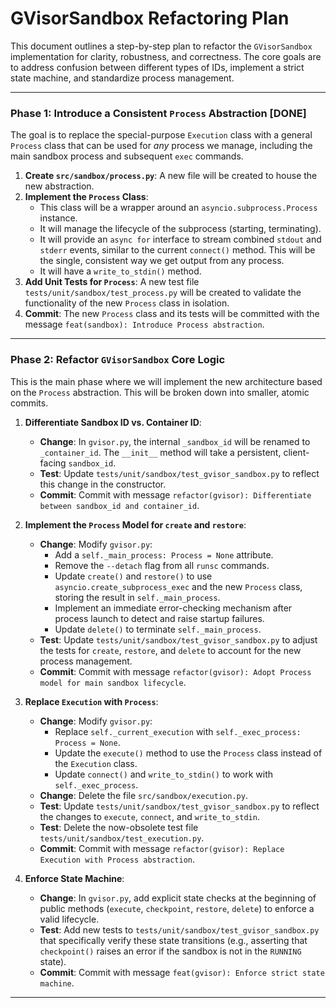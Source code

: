 # GVisorSandbox Refactoring Plan

This document outlines a step-by-step plan to refactor the `GVisorSandbox` implementation for clarity, robustness, and correctness. The core goals are to address confusion between different types of IDs, implement a strict state machine, and standardize process management.

---

### Phase 1: Introduce a Consistent `Process` Abstraction [DONE]

The goal is to replace the special-purpose `Execution` class with a general `Process` class that can be used for *any* process we manage, including the main sandbox process and subsequent `exec` commands.

1.  **Create `src/sandbox/process.py`**: A new file will be created to house the new abstraction.
2.  **Implement the `Process` Class**:
    *   This class will be a wrapper around an `asyncio.subprocess.Process` instance.
    *   It will manage the lifecycle of the subprocess (starting, terminating).
    *   It will provide an `async for` interface to stream combined `stdout` and `stderr` events, similar to the current `connect()` method. This will be the single, consistent way we get output from any process.
    *   It will have a `write_to_stdin()` method.
3.  **Add Unit Tests for `Process`**: A new test file `tests/unit/sandbox/test_process.py` will be created to validate the functionality of the new `Process` class in isolation.
4.  **Commit**: The new `Process` class and its tests will be committed with the message `feat(sandbox): Introduce Process abstraction`.

---

### Phase 2: Refactor `GVisorSandbox` Core Logic

This is the main phase where we will implement the new architecture based on the `Process` abstraction. This will be broken down into smaller, atomic commits.

1.  **Differentiate Sandbox ID vs. Container ID**:
    *   **Change**: In `gvisor.py`, the internal `_sandbox_id` will be renamed to `_container_id`. The `__init__` method will take a persistent, client-facing `sandbox_id`.
    *   **Test**: Update `tests/unit/sandbox/test_gvisor_sandbox.py` to reflect this change in the constructor.
    *   **Commit**: Commit with message `refactor(gvisor): Differentiate between sandbox_id and container_id`.

2.  **Implement the `Process` Model for `create` and `restore`**:
    *   **Change**: Modify `gvisor.py`:
        *   Add a `self._main_process: Process = None` attribute.
        *   Remove the `--detach` flag from all `runsc` commands.
        *   Update `create()` and `restore()` to use `asyncio.create_subprocess_exec` and the new `Process` class, storing the result in `self._main_process`.
        *   Implement an immediate error-checking mechanism after process launch to detect and raise startup failures.
        *   Update `delete()` to terminate `self._main_process`.
    *   **Test**: Update `tests/unit/sandbox/test_gvisor_sandbox.py` to adjust the tests for `create`, `restore`, and `delete` to account for the new process management.
    *   **Commit**: Commit with message `refactor(gvisor): Adopt Process model for main sandbox lifecycle`.

3.  **Replace `Execution` with `Process`**:
    *   **Change**: Modify `gvisor.py`:
        *   Replace `self._current_execution` with `self._exec_process: Process = None`.
        *   Update the `execute()` method to use the `Process` class instead of the `Execution` class.
        *   Update `connect()` and `write_to_stdin()` to work with `self._exec_process`.
    *   **Change**: Delete the file `src/sandbox/execution.py`.
    *   **Test**: Update `tests/unit/sandbox/test_gvisor_sandbox.py` to reflect the changes to `execute`, `connect`, and `write_to_stdin`.
    *   **Test**: Delete the now-obsolete test file `tests/unit/sandbox/test_execution.py`.
    *   **Commit**: Commit with message `refactor(gvisor): Replace Execution with Process abstraction`.

4.  **Enforce State Machine**:
    *   **Change**: In `gvisor.py`, add explicit state checks at the beginning of public methods (`execute`, `checkpoint`, `restore`, `delete`) to enforce a valid lifecycle.
    *   **Test**: Add new tests to `tests/unit/sandbox/test_gvisor_sandbox.py` that specifically verify these state transitions (e.g., asserting that `checkpoint()` raises an error if the sandbox is not in the `RUNNING` state).
    *   **Commit**: Commit with message `feat(gvisor): Enforce strict state machine`.

---
